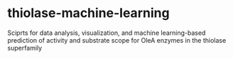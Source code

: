 # thiolase-machine-learning
Sciprts for data analysis, visualization, and machine learning-based prediction of activity and substrate scope for OleA enzymes in the thiolase superfamily


